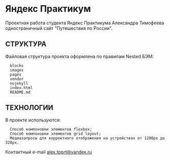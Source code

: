   
Яндекс Практикум
================

Проектная работа студента Яндекс Практикума Александра Тимофеева 
одностраничный сайт "Путешествия по России".


СТРУКТУРА
---------

Файловая структура проекта оформлена по правилам Nested БЭМ:

      blocks
      images
      pages
      vendor
      nojekyll
      index.html
      README.md


ТЕХНОЛОГИИ
----------

В проекте используются:

      Способ компоновки элементов flexbox;
      Способ компоновки элементов grid layout;
      Медиазапросы для корректного отображения на устройствах от 1280px до 320px.



Контактный e-mail
alex.tpprt@yandex.ru
